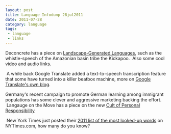 ```yaml
---
layout: post
title: Language Infodump 28jul2011
date: 2011-07-28
category: language
tags:
 - language
 - links
---
```


<p>Deconcrete has a piece on <a href="http://www.deconcrete.org/2011/07/26/landscape-generated-languages/" target="_blank">Landscape-Generated Languages</a>, such as the whistle-speech of the Amazonian basin tribe the Kickapoo. &nbsp;Also some cool video and audio links.</p>
<p>&nbsp;A while back Google Translate added a text-to-speech transcription feature that some have turned into a killer beatbox machine, more on <a href="http://googletranslate.blogspot.com/2011/05/google-translate-remix.html" target="_blank">Google Translate's own blog</a>.</p>
<p>Germany's recent campaign to promote German learning among immigrant populations has some clever and aggressive marketing backing the effort. &nbsp;Langauge on the Move has a piece on the new <a href="http://www.languageonthemove.com/language-migration-social-justice/the-cult-of-personal-responsibility" target="_blank">Cult of Personal Responsibility</a></p>
<p>&nbsp;New York Times just posted their <a href="http://topics.blogs.nytimes.com/2011/07/26/more-fancy-words/" target="_blank">2011 list of the most looked-up words</a> on NYTimes.com, how many do you know?</p>

